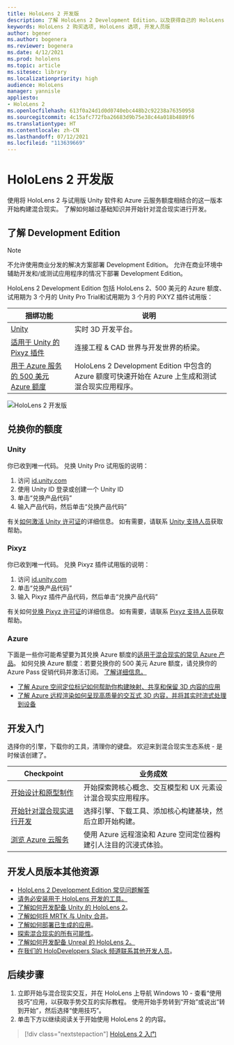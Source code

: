 ```yaml
---
title: HoloLens 2 开发版
description: 了解 HoloLens 2 Development Edition，以及获得自己的 HoloLens 2 Development Edition 后的后续操作。
keywords: HoloLens 2 购买选项, HoloLens 选项, 开发人员版
author: bgener
ms.author: bogenera
ms.reviewer: bogenera
ms.date: 4/12/2021
ms.prod: hololens
ms.topic: article
ms.sitesec: library
ms.localizationpriority: high
audience: HoloLens
manager: yannisle
appliesto:
- HoloLens 2
ms.openlocfilehash: 613f0a24d1d0d0740ebc448b2c92238a76350958
ms.sourcegitcommit: 4c15afc772fba26683d9b75e38c44a018b4889f6
ms.translationtype: HT
ms.contentlocale: zh-CN
ms.lasthandoff: 07/12/2021
ms.locfileid: "113639669"
---
```

# <a name="hololens-2-development-edition"></a>HoloLens 2 开发版

使用将 HoloLens 2 与试用版 Unity 软件和 Azure 云服务额度相结合的这一版本开始构建混合现实。 了解如何越过基础知识并开始针对混合现实进行开发。

## <a name="learn-about-the-development-edition"></a>了解 Development Edition

> [!NOTE]
> 不允许使用商业分发的解决方案部署 Development Edition。 允许在商业环境中辅助开发和/或测试应用程序的情况下部署 Development Edition。  

HoloLens 2 Development Edition 包括 HoloLens 2、500 美元的 Azure 额度、试用期为 3 个月的 Unity Pro Trial和试用期为 3 个月的 PiXYZ 插件试用版：

| 捆绑功能 | 说明 |
|---|---|
|  [Unity](https://unity.com/) | 实时 3D 开发平台。   |
|  [适用于 Unity 的 Pixyz 插件](https://www.pixyz-software.com/plugin/) | 连接工程 &amp; CAD 世界与开发世界的桥梁。   |
| [用于 Azure 服务的 500 美元 Azure 额度](https://azure.microsoft.com/resources/) | HoloLens 2 Development Edition 中包含的 Azure 额度可快速开始在 Azure 上生成和测试混合现实应用程序。 |

![HoloLens 2 开发版](./images/hololens-2-dev-ed.png)

## <a name="redeem-your-credits"></a>兑换你的额度

### <a name="unity"></a>Unity
你已收到唯一代码。 兑换 Unity Pro 试用版的说明：
1. 访问 [id.unity.com](http://id.unity.com/)
1. 使用 Unity ID 登录或创建一个 Unity ID
1. 单击“兑换产品代码”
1. 输入产品代码，然后单击“兑换产品代码”

有关[如何激活 Unity 许可证](https://support.unity3d.com/hc/articles/211438683-How-do-I-activate-my-license-)的详细信息。 如有需要，请联系 [Unity 支持人员](https://support.unity3d.com/hc)获取帮助。  

### <a name="pixyz"></a>Pixyz
你已收到唯一代码。 兑换 Pixyz 插件试用版的说明：
1. 访问 [id.unity.com](http://id.unity.com/)
1. 单击“兑换产品代码”
1. 输入 Pixyz 插件产品代码，然后单击“兑换产品代码”

有关如何[兑换 Pixyz 许可证](https://www.pixyz-software.com/documentations/html/2020.1/review/TrialLicense.html)的详细信息。 如有需要，请联系 [Pixyz 支持人员](https://www.pixyz-software.com/support/)获取帮助。

### <a name="azure"></a>Azure
下面是一些你可能希望要为其兑换 Azure 额度的[适用于混合现实的常见 Azure 产品](https://azure.microsoft.com/topic/mixed-reality/)。
如何兑换 Azure 额度：若要兑换你的 500 美元 Azure 额度，请兑换你的 Azure Pass 促销代码并激活订阅。 [了解详细信息。](hololens2-development-edition-faq.yml#how-can-i-redeem-my--500-azure-credit-)

- [了解 Azure 空间定位标记如何帮助你构建映射、共享和保留 3D 内容的应用](https://azure.microsoft.com/services/spatial-anchors/)
- [了解 Azure 远程渲染如何呈现高质量的交互式 3D 内容，并将其实时流式处理到设备](https://azure.microsoft.com/services/remote-rendering/)

## <a name="get-started-developing"></a>开发入门

选择你的引擎，下载你的工具，清理你的键盘。 欢迎来到混合现实生态系统 - 是时候该创建了。

|     Checkpoint                              |     业务成效                                                                                                                    |
|---------------------------------------------|---------------------------------------------------------------------------------------------------------------------------------|
|     [开始设计和原型制作](/windows/mixed-reality/design/design)         |     开始探索跨核心概念、交互模型和 UX 元素设计混合现实应用程序。     |
|     [开始针对混合现实进行开发](/windows/mixed-reality/develop/development?tabs=unity)    |     选择引擎、下载工具、添加核心构建基块，然后立即开始构建。                                  |
|     [浏览 Azure 云服务](/windows/mixed-reality/develop/mixed-reality-cloud-services)            |     使用 Azure 远程渲染和 Azure 空间定位器构建引人注目的沉浸式体验。                                 |

## <a name="developer-edition-additional-resources"></a>开发人员版本其他资源

- [HoloLens 2 Development Edition 常见问题解答](hololens2-development-edition-faq.yml)
- [请务必安装用于 HoloLens 开发的工具。](/windows/mixed-reality/develop/install-the-tools?tabs=unity)
- [了解如何开发配备 Unity 的 HoloLens 2](/windows/mixed-reality/develop/unity/unity-development-overview?tabs=mrtk%2Carr%2Chl2)。
- [了解如何将 MRTK 与 Unity 合并](/windows/mixed-reality/develop/unity/mrtk-getting-started)。
- [了解如何部署已生成的应用](app-deploy-overview.md)。
- [探索混合现实的所有可能性](/windows/mixed-reality/)。
- [了解如何开发配备 Unreal 的 HoloLens 2。](/windows/mixed-reality/develop/unreal/unreal-development-overview?tabs=mrtk%2Casa)
- [在我们的 HoloDevelopers Slack 频道联系其他开发人员](https://holodevelopersslack.azurewebsites.net/)。

## <a name="next-steps"></a>后续步骤

1. 立即开始与混合现实交互，并在 HoloLens 上导航 Windows 10 - 查看“使用技巧”应用，以获取手势交互的实际教程。 使用开始手势转到“开始”或说出“转到开始”，然后选择“使用技巧”。
1. 单击下方以继续阅读关于开始使用 HoloLens 2 的内容。

> [!div class="nextstepaction"]
> [HoloLens 2 入门](hololens2-basic-usage.md)
